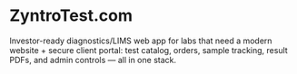 # ZyntroTest.com
Investor-ready diagnostics/LIMS web app for labs that need a modern website + secure client portal: test catalog, orders, sample tracking, result PDFs, and admin controls — all in one stack.
